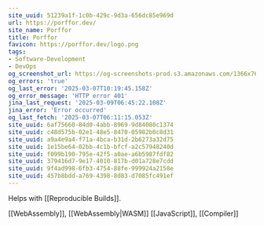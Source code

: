 ```yaml
---
site_uuid: 51239a1f-1c0b-429c-9d3a-656dc85e969d
url: https://porffor.dev/
site_name: Porffor
title: Porffor
favicon: https://porffor.dev/logo.png
tags:
- Software-Development
- DevOps
og_screenshot_url: https://og-screenshots-prod.s3.amazonaws.com/1366x768/80/false/6e72c3d959b2de62eca1b9712d24dd4b1eb417270f70678c9f419bf640224bc0.jpeg
og_errors: 'true'
og_last_error: '2025-03-07T10:19:45.158Z'
og_error_message: 'HTTP error 401'
jina_last_request: '2025-03-09T06:45:22.108Z'
jina_error: 'Error occurred'
og_last_fetch: '2025-03-07T06:11:15.053Z'
site_uuid: 6af75660-84d0-4abb-8969-9d84080c1374
site_uuid: c48d575b-02e1-48e5-8470-05982b0c8d31
site_uuid: a9a4e9a4-f71a-4bca-b31d-2b6273a32d75
site_uuid: 1e15be64-02bb-4c1b-bfcf-a2c57948240d
site_uuid: f099b190-795e-42f5-a0ae-a6b5987fdf82
site_uuid: 379416d7-9e17-4010-817b-d01a728e7cdd
site_uuid: 9f4ad998-6fb3-4754-88fe-999924a2158e
site_uuid: 457b8bdd-a769-4398-8d83-d7085fc491ef
---
```

Helps with [[Reproducible Builds]]. 

[[WebAssembly]], [[WebAssembly|WASM]]
[[JavaScript]], [[Compiler]]

